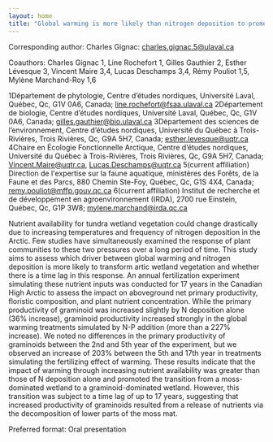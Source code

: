 ```yaml
---
layout: home
title: "Global warming is more likely than nitrogen deposition to promote a transition from moss-dominated to graminoid-dominated wetland tundra in the High-Arctic."
---
```



Corresponding author: Charles Gignac: charles.gignac.5@ulaval.ca

Coauthors: Charles Gignac 1,
 Line Rochefort 1,
 Gilles Gauthier 2,
 Esther Lévesque 3,
 Vincent Maire 3,4,
 Lucas Deschamps 3,4,
 Rémy Pouliot 1,5,
 Mylène Marchand-Roy 1,6
 
 1Département de phytologie, Centre d’études nordiques, Université Laval, Québec, Qc, G1V 0A6, Canada; line.rochefort@fsaa.ulaval.ca
 2Département de biologie, Centre d’études nordiques, Université Laval, Québec, Qc, G1V 0A6, Canada; gilles.gauthier@bio.ulaval.ca 
 3Département des sciences de l’environnement, Centre d’études nordiques, Université du Québec à Trois-Rivières, Trois Rivières, Qc, G9A 5H7, Canada; esther.levesque@uqtr.ca 
 4Chaire en Écologie Fonctionnelle Arctique, Centre d’études nordiques, Université du Québec à Trois-Rivières, Trois Rivières, Qc, G9A 5H7, Canada; Vincent.Maire@uqtr.ca, Lucas.Deschamps@uqtr.ca
 5(current affiliation) Direction de l'expertise sur la faune aquatique, ministères des Forêts, de la Faune et des Parcs, 880 Chemin Ste-Foy, Québec, Qc, G1S 4X4, Canada; remy.pouliot@mffp.gouv.qc.ca
 6(current affiliation) Institut de recherche et de développement en agroenvironnement (IRDA), 2700 rue Einstein, Québec, Qc, G1P 3W8; mylene.marchand@irda.qc.ca 

Nutrient availability for tundra wetland vegetation could change drastically due to increasing temperatures and frequency of nitrogen deposition in the Arctic. Few studies have simultaneously examined the response of plant communities to these two pressures over a long period of time. This study aims to assess which driver between global warming and nitrogen deposition is more likely to transform artic wetland vegetation and whether there is a time lag in this response. An annual fertilization experiment simulating these nutrient inputs was conducted for 17 years in the Canadian High Arctic to assess the impact on aboveground net primary productivity, floristic composition, and plant nutrient concentration. While the primary productivity of graminoid was increased slightly by N deposition alone (36% increase), graminoid productivity increased strongly in the global warming treatments simulated by N-P addition (more than a 227% increase). We noted no differences in the primary productivity of graminoids between the 2nd and 5th year of the experiment, but we observed an increase of 203% between the 5th and 17th year in treatments simulating the fertilizing effect of warming. These results indicate that the impact of warming through increasing nutrient availability was greater than those of N deposition alone and promoted the transition from a moss-dominated wetland to a graminoid-dominated wetland. However, this transition was subject to a time lag of up to 17 years, suggesting that increased productivity of graminoids resulted from a release of nutrients via the decomposition of lower parts of the moss mat.

Preferred format: Oral presentation
